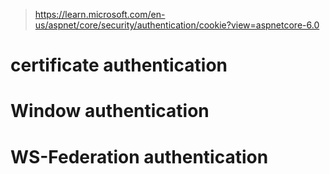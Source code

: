 > https://learn.microsoft.com/en-us/aspnet/core/security/authentication/cookie?view=aspnetcore-6.0

# certificate authentication

# Window authentication

# WS-Federation authentication


